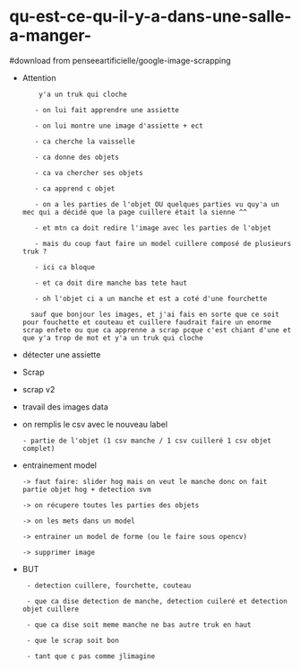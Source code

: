 # qu-est-ce-qu-il-y-a-dans-une-salle-a-manger-

#download from penseeartificielle/google-image-scrapping



-   Attention

            y'a un truk qui cloche

           - on lui fait apprendre une assiette
           
           - on lui montre une image d'assiette + ect
           
           - ca cherche la vaisselle
           
           - ca donne des objets
  
           - ca va chercher ses objets
           
           - ca apprend c objet
           
           - on a les parties de l'objet OU quelques parties vu quy'a un mec qui a décidé que la page cuillere était la sienne ^^
           
           - et mtn ca doit redire l'image avec les parties de l'objet 
           
           - mais du coup faut faire un model cuillere composé de plusieurs truk ?
           
           - ici ca bloque
           
           - et ca doit dire manche bas tete haut
           
           - oh l'objet ci a un manche et est a coté d'une fourchette
         
          sauf que bonjour les images, et j'ai fais en sorte que ce soit pour fouchette et couteau et cuillere faudrait faire un enorme scrap enfete ou que ca apprenne a scrap pcque c'est chiant d'une et que y'a trop de mot et y'a un truk qui cloche


 -   détecter une assiette


  - Scrap
  
 
           
   - scrap v2
   

           
          
   
 
 - travail des images data 
 

        
        
 - on remplis le csv avec le nouveau label
  
       - partie de l'objet (1 csv manche / 1 csv cuilleré 1 csv objet complet)
        

        
 -  entrainement model
 
        -> faut faire: slider hog mais on veut le manche donc on fait partie objet hog + detection svm
 
        -> on récupere toutes les parties des objets
        
        -> on les mets dans un model

        -> entrainer un model de forme (ou le faire sous opencv)
       
        -> supprimer image


 
 - BUT
 
        - detection cuillere, fourchette, couteau
        
        - que ca dise detection de manche, detection cuileré et detection objet cuillere

        - que ca dise soit meme manche ne bas autre truk en haut
        
        - que le scrap soit bon
        
        - tant que c pas comme jlimagine
        
        
       

     
     

        
        
        
